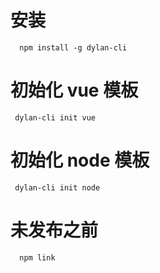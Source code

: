 # 安装

```
  npm install -g dylan-cli
```

# 初始化 vue 模板

```
 dylan-cli init vue
```

# 初始化 node 模板

```
 dylan-cli init node
```

# 未发布之前

```
  npm link
```
